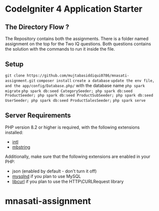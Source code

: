 # CodeIgniter 4 Application Starter

## The Directory Flow ?

The Repository contains both the assignments. There is a folder named assignment on the top for the Two IQ questions. Both questions contains the solution with the commands to run it inside the file. 


## Setup

`git clone https://github.com/mujtabasiddiqui0786/mnasati-assignment.git` 
`composer install`
`create a database`
`update the env file, and the app/config/Database.php/` with the database name
`php spark migrate`
`php spark db:seed CategorySeeder; php spark db:seed ProductSeeder; php spark db:seed ProductSubSeeder; php spark db:seed UserSeeder; php spark db:seed ProductSalesSeeder;`
`php spark serve`

## Server Requirements

PHP version 8.2 or higher is required, with the following extensions installed:

- [intl](http://php.net/manual/en/intl.requirements.php)
- [mbstring](http://php.net/manual/en/mbstring.installation.php)

Additionally, make sure that the following extensions are enabled in your PHP:

- json (enabled by default - don't turn it off)
- [mysqlnd](http://php.net/manual/en/mysqlnd.install.php) if you plan to use MySQL
- [libcurl](http://php.net/manual/en/curl.requirements.php) if you plan to use the HTTP\CURLRequest library
# mnasati-assignment
